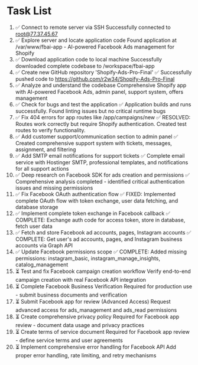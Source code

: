 # Task List

1. ✅ Connect to remote server via SSH
Successfully connected to root@77.37.45.67
2. ✅ Explore server and locate application code
Found application at /var/www/fbai-app - AI-powered Facebook Ads management for Shopify
3. ✅ Download application code to local machine
Successfully downloaded complete codebase to /workspace/fbai-app
4. ✅ Create new GitHub repository 'Shopify-Ads-Pro-Final'
✅ Successfully pushed code to https://github.com/r2w34/Shopify-Ads-Pro-Final
5. ✅ Analyze and understand the codebase
Comprehensive Shopify app with AI-powered Facebook Ads, admin panel, support system, offers management
6. ✅ Check for bugs and test the application
✅ Application builds and runs successfully. Found linting issues but no critical runtime bugs
7. ✅ Fix 404 errors for app routes like /app/campaigns/new
✅ RESOLVED: Routes work correctly but require Shopify authentication. Created test routes to verify functionality.
8. ✅ Add customer support/communication section to admin panel
✅ Created comprehensive support system with tickets, messages, assignment, and filtering
9. ✅ Add SMTP email notifications for support tickets
✅ Complete email service with Hostinger SMTP, professional templates, and notifications for all support actions
10. ✅ Deep research on Facebook SDK for ads creation and permissions
✅ Comprehensive analysis completed - identified critical authentication issues and missing permissions
11. ✅ Fix Facebook OAuth authentication flow
✅ FIXED: Implemented complete OAuth flow with token exchange, user data fetching, and database storage
12. ✅ Implement complete token exchange in Facebook callback
✅ COMPLETE: Exchange auth code for access token, store in database, fetch user data
13. ✅ Fetch and store Facebook ad accounts, pages, Instagram accounts
✅ COMPLETE: Get user's ad accounts, pages, and Instagram business accounts via Graph API
14. ✅ Update Facebook permissions scope
✅ COMPLETE: Added missing permissions: instagram_basic, instagram_manage_insights, catalog_management
15. ⏳ Test and fix Facebook campaign creation workflow
Verify end-to-end campaign creation with real Facebook API integration
16. ⏳ Complete Facebook Business Verification
Required for production use - submit business documents and verification
17. ⏳ Submit Facebook app for review (Advanced Access)
Request advanced access for ads_management and ads_read permissions
18. ⏳ Create comprehensive privacy policy
Required for Facebook app review - document data usage and privacy practices
19. ⏳ Create terms of service document
Required for Facebook app review - define service terms and user agreements
20. ⏳ Implement comprehensive error handling for Facebook API
Add proper error handling, rate limiting, and retry mechanisms

